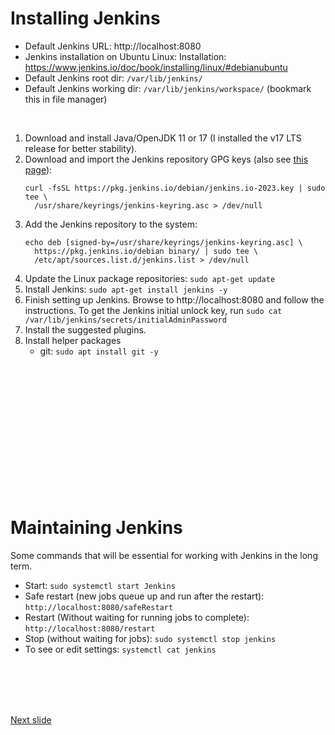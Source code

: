 # Installing Jenkins
* Default Jenkins URL: http://localhost:8080
* Jenkins installation on Ubuntu Linux: Installation: https://www.jenkins.io/doc/book/installing/linux/#debianubuntu 
* Default Jenkins root dir: ```/var/lib/jenkins/```
* Default Jenkins working dir: ```/var/lib/jenkins/workspace/``` (bookmark this in file manager)

<br />

1. Download and install Java/OpenJDK 11 or 17 (I installed the v17 LTS release for better stability).
1. Download and import the Jenkins repository GPG keys (also see [this page](https://www.jenkins.io/blog/2023/03/27/repository-signing-keys-changing)):
    ```
    curl -fsSL https://pkg.jenkins.io/debian/jenkins.io-2023.key | sudo tee \
      /usr/share/keyrings/jenkins-keyring.asc > /dev/null
    ```
1. Add the Jenkins repository to the system:
    ```
    echo deb [signed-by=/usr/share/keyrings/jenkins-keyring.asc] \
      https://pkg.jenkins.io/debian binary/ | sudo tee \
      /etc/apt/sources.list.d/jenkins.list > /dev/null
    ```
1. Update the Linux package repositories: ```sudo apt-get update```
1. Install Jenkins: ```sudo apt-get install jenkins -y```
1. Finish setting up Jenkins. Browse to http://localhost:8080 and follow the instructions. To get the Jenkins initial unlock key, run ```sudo cat /var/lib/jenkins/secrets/initialAdminPassword```
1. Install the suggested plugins.
1. Install helper packages
    * git: ```sudo apt install git -y```

<br /><br /><br /><br /><br /><br /><br /><br /><br /><br /><br /><br />

# Maintaining Jenkins

Some commands that will be essential for working with Jenkins in the long term.

* Start: ```sudo systemctl start Jenkins```
* Safe restart (new jobs queue up and run after the restart): ```http://localhost:8080/safeRestart```
* Restart (Without waiting for running jobs to complete): ```http://localhost:8080/restart```
* Stop (without waiting for jobs): ```sudo systemctl stop jenkins```
* To see or edit settings: ```systemctl cat jenkins```

<br /><br /><br /><br />

[Next slide](jenkins_demo.md)
